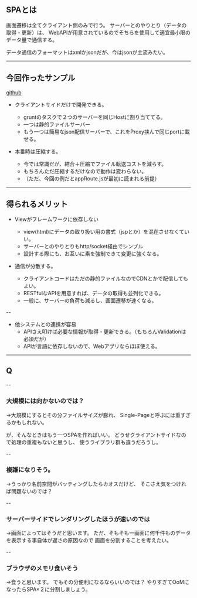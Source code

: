 
## SPAとは

画面遷移は全てクライアント側のみで行う。
サーバーとのやりとり（データの取得・更新）は、
WebAPIが用意されているのでそちらを使用して適宜最小限のデータ量で通信する。

データ通信のフォーマットはxmlかjsonだが、今はjsonが主流みたい。

---

## 今回作ったサンプル

[github](https://github.com/uryyyyyyy/simpleWebDevTool)

* クライアントサイドだけで開発できる。
	- gruntのタスクで２つのサーバーを同じHostに割り当ててる。
	- 一つは静的ファイルサーバー
	- もう一つは簡易なjson配信サーバーで、これをProxy挟んで同じportに載せる。

* 本番時は圧縮する。
	- 今では常識だが、結合＋圧縮でファイル転送コストを減らす。
	- もちろんただ圧縮するだけなので動作は変わらない。
	- （ただ、今回の例だとappRoute.jsが最初に読まれる前提）

---

## 得られるメリット

* Viewがフレームワークに依存しない
	- view(html)にデータの取り扱い用の書式（jspとか）を混在させなくていい。
	- サーバーとのやりとりもhttp/socket経由でシンプル
	- 設計する際にも、お互いに素を強制できて変更に強くなる。

* 通信が分散する。
	- クライアントコードはただの静的ファイルなのでCDNとかで配信してもよい。
	- RESTfulなAPIを用意すれば、データの取得も並列化できる。
	- 一般に、サーバーの負荷も減るし、画面遷移が速くなる。

--

* 他システムとの連携が容易
	- APIさえ叩けば必要な情報が取得・更新できる。（もちろんValidationは必須だが）
	- APIが言語に依存しないので、Webアプリならほぼ使える。

---

## Q

--

### 大規模には向かないのでは？

→大規模にするとその分ファイルサイズが膨れ、
Single-Pageと呼ぶには重すぎるかもしれない。

が、そんなときはもう一つSPAを作ればいい。
どうせクライアントサイドなので処理の重複もないと思うし、
使うライブラリ群も違うだろうし。

--

### 複雑になりそう。

→うっかり名前空間がバッティングしたらカオスだけど、
そこさえ気をつければ問題ないのでは？

--

### サーバーサイドでレンダリングしたほうが速いのでは

→画面によってはそうだと思います。
ただ、そもそも一画面に何千件ものデータを表示する事自体が遅さの原因なので
画面を分割することを考えたい。

--

### ブラウザのメモリ食いそう

→食うと思います。
でもその分便利になるならいいのでは？
やりすぎてOoMになったらSPA×２に分割しましょう。


